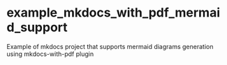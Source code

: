 # example_mkdocs_with_pdf_mermaid_support
Example of mkdocs project that supports mermaid diagrams generation using mkdocs-with-pdf plugin
